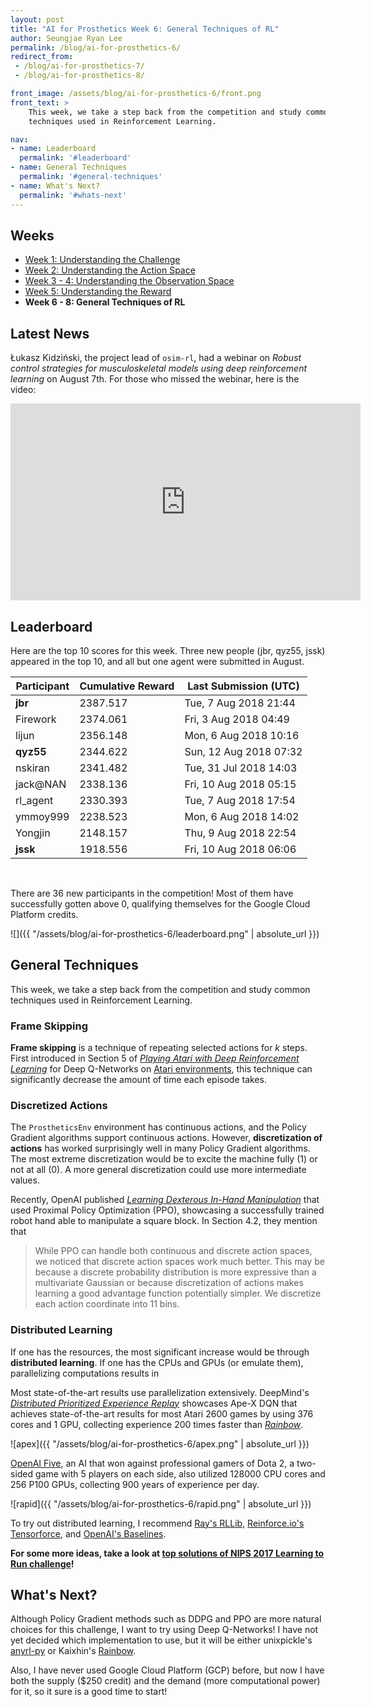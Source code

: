 ```yaml
---
layout: post
title: "AI for Prosthetics Week 6: General Techniques of RL"
author: Seungjae Ryan Lee
permalink: /blog/ai-for-prosthetics-6/
redirect_from:
 - /blog/ai-for-prosthetics-7/
 - /blog/ai-for-prosthetics-8/

front_image: /assets/blog/ai-for-prosthetics-6/front.png
front_text: >
    This week, we take a step back from the competition and study common
    techniques used in Reinforcement Learning.

nav:
- name: Leaderboard
  permalink: '#leaderboard'
- name: General Techniques
  permalink: '#general-techniques'
- name: What's Next?
  permalink: '#whats-next'
---
```


## Weeks

- [Week 1: Understanding the Challenge](/blog/ai-for-prosthetics-1)
- [Week 2: Understanding the Action Space](/blog/ai-for-prosthetics-2)
- [Week 3 - 4: Understanding the Observation Space](/blog/ai-for-prosthetics-3)
- [Week 5: Understanding the Reward](/blog/ai-for-prosthetics-5)
- **Week 6 - 8: General Techniques of RL**



## Latest News

Łukasz Kidziński, the project lead of `osim-rl`, had a webinar on *Robust control strategies for musculoskeletal models using deep reinforcement learning* on August 7th. For those who missed the webinar, here is the video:

<iframe width="560" height="315" src="https://www.youtube.com/embed/M2D5xSSxshE" frameborder="0" allow="autoplay; encrypted-media" allowfullscreen></iframe>



## Leaderboard

Here are the top 10 scores for this week. Three new people (jbr, qyz55, jssk) appeared in the top 10, and all but one agent were submitted in August. 



| Participant        | Cumulative Reward | Last Submission (UTC)  |
| ------------------ | ----------------- | ---------------------- |
| **jbr**            | 2387.517          | Tue, 7 Aug 2018 21:44  |
| Firework           | 2374.061          | Fri, 3 Aug 2018 04:49  |
| lijun              | 2356.148          | Mon, 6 Aug 2018 10:16  |
| **qyz55**          | 2344.622          | Sun, 12 Aug 2018 07:32 |
| nskiran            | 2341.482          | Tue, 31 Jul 2018 14:03 |
| jack@NAN           | 2338.136          | Fri, 10 Aug 2018 05:15 |
| rl_agent           | 2330.393          | Tue, 7 Aug 2018 17:54  |
| ymmoy999           | 2238.523          | Mon, 6 Aug 2018 14:02  |
| Yongjin            | 2148.157          | Thu, 9 Aug 2018 22:54  |
| **jssk**           | 1918.556          | Fri, 10 Aug 2018 06:06 |

<br/>

There are 36 new participants in the competition! Most of them have successfully gotten above 0, qualifying themselves for the Google Cloud Platform credits.

![]({{ "/assets/blog/ai-for-prosthetics-6/leaderboard.png" | absolute_url }})



## General Techniques

This week, we take a step back from the competition and study common techniques used in Reinforcement Learning.



### Frame Skipping

**Frame skipping** is a technique of repeating selected actions for $k$ steps. First introduced in Section 5 of [*Playing Atari with Deep Reinforcement Learning*](https://arxiv.org/abs/1312.5602) for Deep Q-Networks on [Atari environments](/envs/gym/atari), this technique can significantly decrease the amount of time each episode takes.



### Discretized Actions

The `ProstheticsEnv` environment has continuous actions, and the Policy Gradient algorithms support continuous actions. However, **discretization of actions** has worked surprisingly well in many Policy Gradient algorithms. The most extreme discretization would be to excite the machine fully (1) or not at all (0). A more general discretization could use more intermediate values.

Recently, OpenAI published [*Learning Dexterous In-Hand Manipulation*](https://arxiv.org/abs/1808.00177) that used Proximal Policy Optimization (PPO), showcasing a successfully trained robot hand able to manipulate a square block. In Section 4.2, they mention that

> While PPO can handle both continuous and discrete action spaces, we noticed that discrete action spaces work much better. This may be because a discrete probability distribution is more expressive than a multivariate Gaussian or because discretization of actions makes learning a good advantage function potentially simpler. We discretize each action coordinate into 11 bins.



### Distributed Learning

If one has the resources, the most significant increase would be through **distributed learning**. If one has the CPUs and GPUs (or emulate them), parallelizing computations results in 

Most state-of-the-art results use parallelization extensively. DeepMind's [*Distributed Prioritized Experience Replay*](https://arxiv.org/abs/1803.00933) showcases Ape-X DQN that achieves state-of-the-art results for most Atari 2600 games by using 376 cores and 1 GPU, collecting experience 200 times faster than [*Rainbow*](https://arxiv.org/abs/1710.02298).

![apex]({{ "/assets/blog/ai-for-prosthetics-6/apex.png" | absolute_url }})

[OpenAI Five](https://blog.openai.com/openai-five/), an AI that won against professional gamers of Dota 2, a two-sided game with 5 players on each side, also utilized 128000 CPU cores and 256 P100 GPUs, collecting 900 years of experience per day.

![rapid]({{ "/assets/blog/ai-for-prosthetics-6/rapid.png" | absolute_url }})

To try out distributed learning, I recommend [Ray's RLLib](https://ray.readthedocs.io/en/latest/rllib.html), [Reinforce.io's Tensorforce](https://github.com/reinforceio/tensorforce), and [OpenAI's Baselines](https://github.com/openai/baselines).



**For some more ideas, take a look at [top solutions of NIPS 2017 Learning to Run challenge](http://osim-rl.stanford.edu/docs/nips2017/solutions/)!**



## What's Next?

Although Policy Gradient methods such as DDPG and PPO are more natural choices for this challenge, I want to try using Deep Q-Networks! I have not yet decided which implementation to use, but it will be either unixpickle's [anyrl-py](https://github.com/unixpickle/anyrl-py) or Kaixhin's [Rainbow](https://github.com/Kaixhin/Rainbow).

 Also, I have never used Google Cloud Platform (GCP) before, but now I have both the supply ($250 credit) and the demand (more computational power) for it, so it sure is a good time to start!

